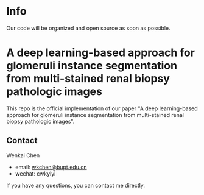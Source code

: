 # Info
Our code will be organized and open source as soon as possible.

# A deep learning-based approach for glomeruli instance segmentation from multi-stained renal biopsy pathologic images
This repo is the official implementation of our paper "A deep learning-based approach for glomeruli instance segmentation from multi-stained renal biopsy pathologic images".

## Contact
Wenkai Chen
- email: wkchen@bupt.edu.cn
- wechat: cwkyiyi

If you have any questions, you can contact me directly.


